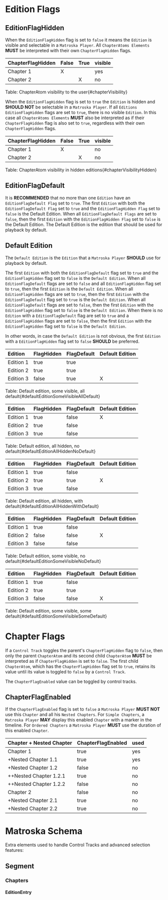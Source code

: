 # Edition Flags

## EditionFlagHidden

When the `EditionFlagHidden` flag is set to `false` it means the `Edition` is visible and selectable
in a `Matroska Player`.
All `ChapterAtoms Elements` **MUST** be interpreted with their own `ChapterFlagHidden` flags.

ChapterFlagHidden | False | True | visible
:-----------------|:------|:-----|:-------
Chapter 1         |   X   |      | yes
Chapter 2         |       | X    | no
Table: ChapterAtom visibility to the user{#chapterVisibility}

When the `EditionFlagHidden` flag is set to `true` the `Edition` is hidden and **SHOULD NOT** be
selectable in a `Matroska Player`.
If all `Editions` `EditionFlagHidden` flags are set to `true`, there is no visible `Edition`.
In this case all `ChapterAtoms Elements` **MUST** also be interpreted as if their `ChapterFlagHidden`
flag is also set to `true`, regardless with their own `ChapterFlagHidden` flags.

ChapterFlagHidden | False | True | visible
:-----------------|:------|:-----|:-------
Chapter 1         |   X   |      | no
Chapter 2         |       | X    | no
Table: ChapterAtom visibility in hidden editions{#chapterVisibilityHidden}

## EditionFlagDefault

It is **RECOMMENDED** that no more than one `Edition` have an `EditionFlagDefault Flag`
set to `true`. The first `Edition` with both the `EditionFlagDefault Flag` set to `true`
and the `EditionFlagHidden Flag` set to `false` is the Default Edition. When all
`EditionFlagDefault Flags` are set to `false`, then the first `Edition` with the
`EditionFlagHidden Flag` set to `false` is the Default Edition. The Default Edition
is the edition that should be used for playback by default.


## Default Edition

The `Default Edition` is the `Edition` that a `Matroska Player` **SHOULD** use for playback by default.

The first `Edition` with both the `EditionFlagDefault` flag set to `true` and the `EditionFlagHidden`
flag set to `false` is the `Default Edition`.
When all `EditionFlagDefault` flags are set to `false` and all `EditionFlagHidden` flag set to `true`,
then the first `Edition` is the `Default Edition`.
When all `EditionFlagHidden` flags are set to `true`, then the first `Edition` with the
`EditionFlagDefault` flag set to `true` is the `Default Edition`.
When all `EditionFlagDefault` flags are set to `false`, then the first `Edition` with the
`EditionFlagHidden` flag set to `false` is the `Default Edition`.
When there is no `Edition` with a `EditionFlagDefault` flag are set to `true` and a
`EditionFlagHidden` flags are set to `false`, then the first `Edition` with the `EditionFlagHidden`
flag set to `false` is the `Default Edition`.

In other words, in case the `Default Edition` is not obvious, the first `Edition` with a
`EditionFlagHidden` flag set to `false` **SHOULD** be preferred.

Edition   | FlagHidden | FlagDefault | Default Edition
:---------|:-----------|:------------|:---------------
Edition 1 | true       | true        |
Edition 2 | true       | true        |
Edition 3 | false      | true        | X
Table: Default edition, some visible, all default{#defaultEditionSomeVisibleAllDefault}

Edition   | FlagHidden | FlagDefault | Default Edition
:---------|:-----------|:------------|:---------------
Edition 1 | true       | false       | X
Edition 2 | true       | false       |
Edition 3 | true       | false       |
Table: Default edition, all hidden, no default{#defaultEditionAllHiddenNoDefault}

Edition   | FlagHidden | FlagDefault | Default Edition
:---------|:-----------|:------------|:---------------
Edition 1 | true       | false       |
Edition 2 | true       | true        | X
Edition 3 | true       | false       |
Table: Default edition, all hidden, with default{#defaultEditionAllHiddenWithDefault}

Edition   | FlagHidden | FlagDefault | Default Edition
:---------|:-----------|:------------|:---------------
Edition 1 | true       | false       |
Edition 2 | false      | false       | X
Edition 3 | false      | false       |
Table: Default edition, some visible, no default{#defaultEditionSomeVisibleNoDefault}

Edition   | FlagHidden | FlagDefault | Default Edition
:---------|:-----------|:------------|:---------------
Edition 1 | true       | false       |
Edition 2 | true       | true        |
Edition 3 | false      | false       | X
Table: Default edition, some visible, some default{#defaultEditionSomeVisibleSomeDefault}

# Chapter Flags

If a `Control Track` toggles the parent's `ChapterFlagHidden`
flag to `false`, then only the parent `ChapterAtom` and its second child `ChapterAtom`
**MUST** be interpreted as if `ChapterFlagHidden` is set to `false`. The first child
`ChapterAtom`, which has the `ChapterFlagHidden` flag set to `true`, retains its value
until its value is toggled to `false` by a `Control Track`.

The `ChapterFlagEnabled` value can be toggled by control tracks.

## ChapterFlagEnabled

If the `ChapterFlagEnabled` flag is set to `false` a `Matroska Player` **MUST NOT** use this
`Chapter` and all his `Nested Chapters`.
For `Simple Chapters`, a `Matroska Player` **MAY** display this enabled `Chapter` with a marker in
the timeline.
For `Ordered Chapters` a `Matroska Player` **MUST** use the duration of this enabled `Chapter`.

Chapter + Nested Chapter | ChapterFlagEnabled | used
:------------------------|:-------------------|:----
Chapter 1                | true               | yes
+Nested Chapter 1.1      | true               | yes
+Nested Chapter 1.2      | false              | no
++Nested Chapter 1.2.1   | true               | no
++Nested Chapter 1.2.2   | false              | no
Chapter 2                | false              | no
+Nested Chapter 2.1      | true               | no
+Nested Chapter 2.2      | true               | no


# Matroska Schema

Extra elements used to handle Control Tracks and advanced selection features:

## Segment
### Chapters
#### EditionEntry

